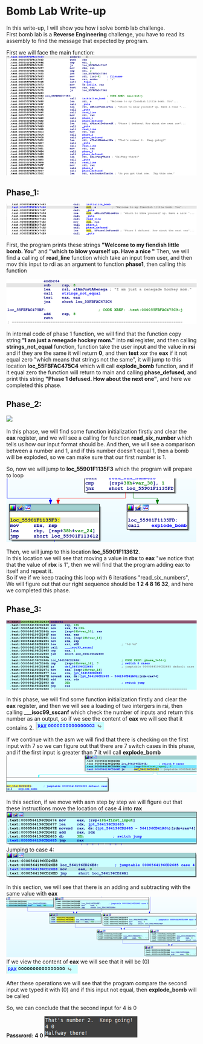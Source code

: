 # Bomb Lab Write-up
In this write-up, I will show you how i solve bomb lab challenge. <br>
First bomb lab is a **Reverse Engineering** challenge, you have to read its assembly to find the message that expected by program. <br>

First we will face the main function:
![](/main_asm.png)

## Phase_1:

![](/phase_1_out.png)

First, the program prints these strings **"Welcome to my fiendish little bomb. You"** and **"which to blow yourself up. Have a nice "**
Then, we will find a calling of **read_line** function which take an input from user, and then mov this input to rdi as an argument to function **phase1**, then calling this function

![](/phase1_internal.png)

In internal code of phase 1 function, we will find that the function copy string **"I am just a renegade hockey mom."** into **rsi** register, and then calling **strings_not_equal** function, function take the user input and the value in **rsi** and if they are the same it will return **0**, and then **test** xor the **eax** if it not equal zero "which means that strings not the same", it will jump to this location **loc_55FBFAC475C4** which will call **explode_bomb** function, and if it equal zero the function will return to main and calling **phase_defused**, and print this string **"Phase 1 defused. How about the next one"**, and here we completed this phase.<br>

## Phase_2:

![](/phase2_internal.png)

In this phase, we will find some function initialization firstly and clear the **eax** register, and we will see a calling for function **read_six_number** which tells us how our input format should be.
And then, we will see a comparison between a number and 1, and if this number doesn’t equal 1, then a bomb will be exploded, so we can make sure that our first number is 1.

So, now we will jump to **loc_55901F1135F3** which the program will prepare to loop
![](/pics/prepare_to_loop_p2.png)

Then, we will jump to this location **loc_55901F113612**. <br>
In this location we will see that moving a value in **rbx** to **eax** "we notice that that the value of **rbx** is 1", then we will find that the program adding eax to itself and repeat it. <br>
So if we if we keep tracing this loop with 6 iterations "read_six_numbers", We will figure out that our right sequence should be **1 2 4 8 16 32**, and here we completed this phase. <br>

## Phase_3:

![](/pics/phase3_internal.png)

In this phase, we will find some function initialization firstly and clear the **eax** register, and then we will see a loading of two intergers in rsi, then calling **___isoc99_sscanf** which check the number of inputs and return this number as an output, so if we see the content of **eax** we will see that it contains 2. 
![](/pics/eax.png) <br>

If we continue with the asm we will find that there is checking on the first input with 7 so we can figure out that there are 7 switch cases in this phase, and if the first input is greater than 7 it will call **explode_bomb**
![](/pics/checking_cases.png) <br>

In this section, if we move with asm step by step we will figure out that these instructions move the location of case 4 into **rax**
![](/pics/switch_jump.png)
<br>Jumping to case 4:
![](/pics/case4.png) <br>

In this section, we will see that there is an adding and subtracting with the same value with **eax** 
![](/pics/sec_input_form.png)<br>
If we view the content of **eax** we will see that it will be (0)
![](/pics/second_input_4.png)<br>

After these operations we will see that the program compare the second input we typed it with (0) and if this input not equal, then **explode_bomb** will be called <br>
 
So, we can conclude that the second input for 4 is 0 <br>

**Password: 4 0**
![](/pics/phase3_defused.png)